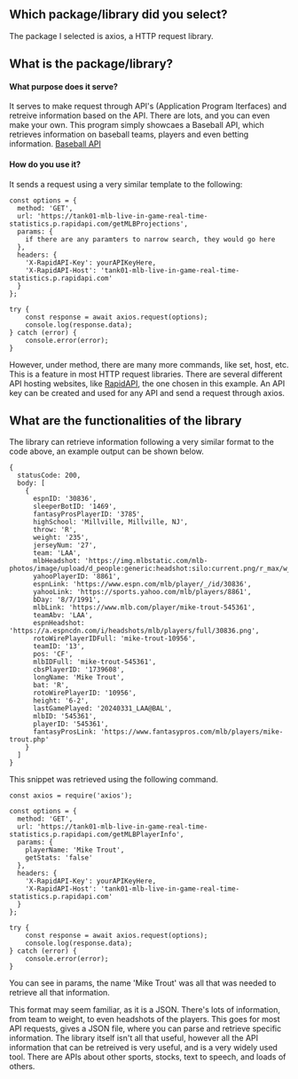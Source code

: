 ## Which package/library did you select?
The package I selected is axios, a HTTP request library.
## What is the package/library?
#### What purpose does it serve?
It serves to make request through API's (Application Program Iterfaces) and retreive information based on the API. There are lots, and you can even make your own. This program simply showcaes a Baseball API, which retrieves information on baseball teams, players and even betting information. [Baseball API](https://rapidapi.com/tank01/api/tank01-mlb-live-in-game-real-time-statistics)
#### How do you use it?
It sends a request using a very similar template to the following:
```
const options = {
  method: 'GET',
  url: 'https://tank01-mlb-live-in-game-real-time-statistics.p.rapidapi.com/getMLBProjections',
  params: {
    if there are any paramters to narrow search, they would go here
  },
  headers: {
    'X-RapidAPI-Key': yourAPIKeyHere,
    'X-RapidAPI-Host': 'tank01-mlb-live-in-game-real-time-statistics.p.rapidapi.com'
  }
};

try {
	const response = await axios.request(options);
	console.log(response.data);
} catch (error) {
	console.error(error);
}
```
However, under method, there are many more commands, like set, host, etc. This is a feature in most HTTP request libraries. 
There are several different API hosting websites, like [RapidAPI](https://rapidapi.com/hub), the one chosen in this example.
An API key can be created and used for any API and send a request through axios. 
## What are the functionalities of the library
The library can retrieve information following a very similar format to the code above, an example output can be shown below.
```
{
  statusCode: 200,
  body: [
    {
      espnID: '30836',
      sleeperBotID: '1469',
      fantasyProsPlayerID: '3785',
      highSchool: 'Millville, Millville, NJ',
      throw: 'R',
      weight: '235',
      jerseyNum: '27',
      team: 'LAA',
      mlbHeadshot: 'https://img.mlbstatic.com/mlb-photos/image/upload/d_people:generic:headshot:silo:current.png/r_max/w_180,q_auto:best/v1/people/545361/headshot/silo/current',
      yahooPlayerID: '8861',
      espnLink: 'https://www.espn.com/mlb/player/_/id/30836',
      yahooLink: 'https://sports.yahoo.com/mlb/players/8861',
      bDay: '8/7/1991',
      mlbLink: 'https://www.mlb.com/player/mike-trout-545361',
      teamAbv: 'LAA',
      espnHeadshot: 'https://a.espncdn.com/i/headshots/mlb/players/full/30836.png',
      rotoWirePlayerIDFull: 'mike-trout-10956',
      teamID: '13',
      pos: 'CF',
      mlbIDFull: 'mike-trout-545361',
      cbsPlayerID: '1739608',
      longName: 'Mike Trout',
      bat: 'R',
      rotoWirePlayerID: '10956',
      height: '6-2',
      lastGamePlayed: '20240331_LAA@BAL',
      mlbID: '545361',
      playerID: '545361',
      fantasyProsLink: 'https://www.fantasypros.com/mlb/players/mike-trout.php'
    }
  ]
}
```
This snippet was retrieved using the following command.
```
const axios = require('axios');

const options = {
  method: 'GET',
  url: 'https://tank01-mlb-live-in-game-real-time-statistics.p.rapidapi.com/getMLBPlayerInfo',
  params: {
    playerName: 'Mike Trout',
    getStats: 'false'
  },
  headers: {
    'X-RapidAPI-Key': yourAPIKeyHere,
    'X-RapidAPI-Host': 'tank01-mlb-live-in-game-real-time-statistics.p.rapidapi.com'
  }
};

try {
	const response = await axios.request(options);
	console.log(response.data);
} catch (error) {
	console.error(error);
}
```
You can see in params, the name 'Mike Trout' was all that was needed to retrieve all that information.

This format may seem familiar, as it is a JSON. There's lots of information, from team to weight, to even headshots of the players.
This goes for most API requests, gives a JSON file, where you can parse and retrieve specific information. The library itself isn't all that useful, however all the API information that can be retreived is very useful, and is a very widely used tool. There are APIs about other sports, stocks, text to speech, and loads of others. 
